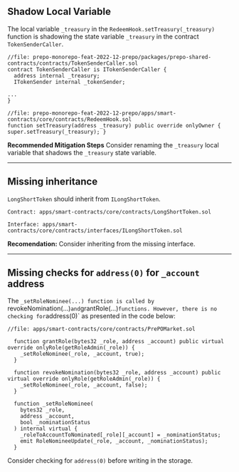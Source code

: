 ## Shadow Local Variable 

The local variable `_treasury` in the `RedeemHook.setTreasury(_treasury)`  function is shadowing the state variable `_treasury` in the contract `TokenSenderCaller`.

```solidity
//file: prepo-monorepo-feat-2022-12-prepo/packages/prepo-shared-contracts/contracts/TokenSenderCaller.sol
contract TokenSenderCaller is ITokenSenderCaller {
  address internal _treasury;
  ITokenSender internal _tokenSender;

...
}
```

```solidity
//file: prepo-monorepo-feat-2022-12-prepo/apps/smart-contracts/core/contracts/RedeemHook.sol
function setTreasury(address _treasury) public override onlyOwner { super.setTreasury(_treasury); }
```

**Recommended Mitigation Steps**
Consider renaming the `_treasury` local variable that shadows the `_treasury` state variable.

---

## Missing inheritance

`LongShortToken` should inherit from `ILongShortToken`.

```
Contract: apps/smart-contracts/core/contracts/LongShortToken.sol

Interface: apps/smart-contracts/core/contracts/interfaces/ILongShortToken.sol
```

**Recomendation:** Consider inheriting from the missing interface.



---
## Missing checks for `address(0)` for `_account` address

The `_setRoleNominee(...) function is called by `revokeNomination(...)` and `grantRole(...)` functions. However, there is no checking for `address(0)` as presented in the code below:


```solidity
//file: apps/smart-contracts/core/contracts/PrePOMarket.sol

  function grantRole(bytes32 _role, address _account) public virtual override onlyRole(getRoleAdmin(_role)) {
    _setRoleNominee(_role, _account, true);
  }

  function revokeNomination(bytes32 _role, address _account) public virtual override onlyRole(getRoleAdmin(_role)) {
    _setRoleNominee(_role, _account, false);
  }

  function _setRoleNominee(
    bytes32 _role,
    address _account,
    bool _nominationStatus
  ) internal virtual {
    _roleToAccountToNominated[_role][_account] = _nominationStatus;
    emit RoleNomineeUpdate(_role, _account, _nominationStatus);
  }
```
Consider checking for `address(0)` before writing in the storage.